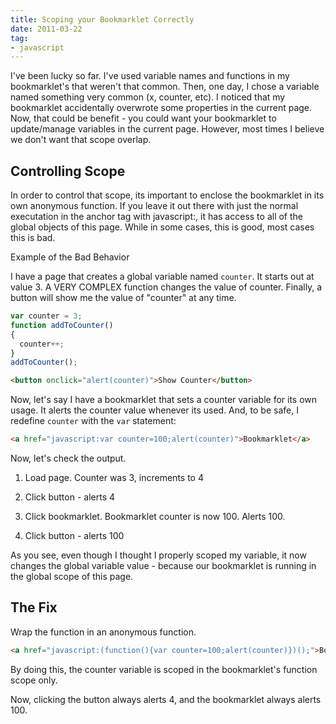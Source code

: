 ```yaml
---
title: Scoping your Bookmarklet Correctly
date: 2011-03-22
tag:
- javascript
---
```

I've been lucky so far.  I've used variable names and functions in my bookmarklet's that weren't that common.  Then, one day, I chose a variable named something very common (x, counter, etc).  I noticed that my bookmarklet accidentally overwrote some properties in the current page.  Now, that could be benefit - you could want your bookmarklet to update/manage variables in the current page.  However, most times I believe we don't want that scope overlap. 

<!--more-->

## Controlling Scope

In order to control that scope, its important to enclose the bookmarklet in its own anonymous function.  If you leave it out there with just the normal executation in the anchor tag with javascript:, it has access to all of the global objects of this page.  While in some cases, this is good, most cases this is bad.

Example of the Bad Behavior

I have a page that creates a global variable named `counter`.  It starts out at value 3.  A VERY COMPLEX function changes the value of counter.  Finally, a button will show me the value of "counter" at any time.
    
```javascript
var counter = 3;
function addToCounter()
{
  counter++;
}
addToCounter();
```

```html
<button onclick="alert(counter)">Show Counter</button>
```

Now, let's say I have a bookmarklet that sets a counter variable for its own usage.  It alerts the counter value whenever its used.  And, to be safe, I redefine `counter` with the `var` statement:

```html
<a href="javascript:var counter=100;alert(counter)">Bookmarklet</a>
```

Now, let's check the output.

  1. Load page.  Counter was 3, increments to 4

  2. Click button - alerts 4

  3. Click bookmarklet.  Bookmarklet counter is now 100.  Alerts 100.

  4. Click button - alerts 100

As you see, even though I thought I properly scoped my variable, it now changes the global variable value - because our bookmarklet is running in the global scope of this page.

## The Fix

Wrap the function in an anonymous function.
    
```html
<a href="javascript:(function(){var counter=100;alert(counter)})();">Bookmarklet</a>
```

By doing this, the counter variable is scoped in the bookmarklet's function scope only.

Now, clicking the button always alerts 4, and the bookmarklet always alerts 100.

